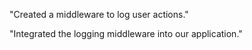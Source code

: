 "Created a middleware to log user actions."

"Integrated the logging middleware into our application."
